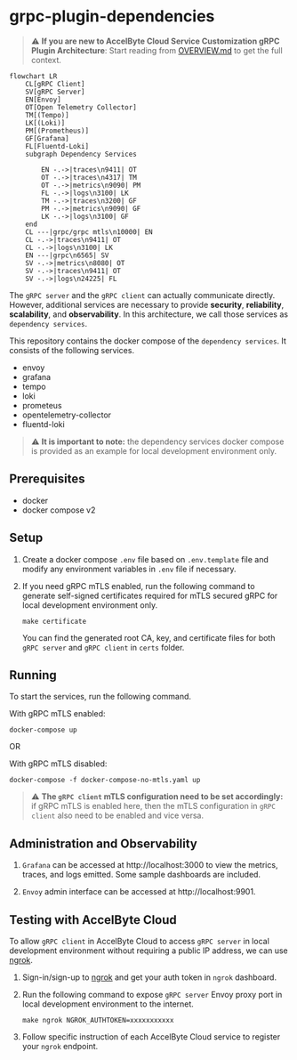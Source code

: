 # grpc-plugin-dependencies

> :warning: **If you are new to AccelByte Cloud Service Customization gRPC Plugin Architecture**: Start reading from [OVERVIEW.md](OVERVIEW.md) to get the full context.

```mermaid
flowchart LR
    CL[gRPC Client]
    SV[gRPC Server]
	EN[Envoy]
	OT[Open Telemetry Collector]
    TM[(Tempo)]
    LK[(Loki)]
    PM[(Prometheus)]
    GF[Grafana]	
    FL[Fluentd-Loki]
	subgraph Dependency Services

        EN -.->|traces\n9411| OT
        OT -.->|traces\n4317| TM
        OT -.->|metrics\n9090| PM
        FL -.->|logs\n3100| LK
        TM -.->|traces\n3200| GF
        PM -.->|metrics\n9090| GF
        LK -.->|logs\n3100| GF
    end
    CL ---|grpc/grpc mtls\n10000| EN
    CL -.->|traces\n9411| OT
    CL -.->|logs\n3100| LK
    EN ---|grpc\n6565| SV
    SV -.->|metrics\n8080| OT
    SV -.->|traces\n9411| OT
    SV -.->|logs\n24225| FL
```

The `gRPC server` and the `gRPC client` can actually communicate directly. However, additional services are necessary to provide **security**, **reliability**, **scalability**, and **observability**. In this architecture, we call those services as `dependency services`.

This repository contains the docker compose of the `dependency services`. It consists of the following services.

- envoy
- grafana
- tempo
- loki
- prometeus
- opentelemetry-collector
- fluentd-loki

> :warning: **It is important to note:** the dependency services docker compose is provided as an example for local development environment only.

## Prerequisites

- docker
- docker compose v2

## Setup

1. Create a docker compose `.env` file based on `.env.template` file and modify any environment variables in `.env` file if necessary.

2. If you need gRPC mTLS enabled, run the following command to generate self-signed certificates required for mTLS secured gRPC for local development environment only.

   ```
   make certificate
   ```

   You can find the generated root CA, key, and certificate files for both `gRPC server` and `gRPC client` in `certs` folder.

## Running

To start the services, run the following command.

With gRPC mTLS enabled:

```
docker-compose up
```

OR

With gRPC mTLS disabled:

```
docker-compose -f docker-compose-no-mtls.yaml up
```

> :warning: **The `gRPC client` mTLS configuration need to be set accordingly:** if gRPC mTLS is enabled here, then the mTLS configuration in `gRPC client` also need to be enabled and vice versa.

## Administration and Observability

1. `Grafana` can be accessed at http://localhost:3000 to view the metrics, traces, and logs emitted. Some sample dashboards are included.

2. `Envoy` admin interface can be accessed at http://localhost:9901.

## Testing with AccelByte Cloud

To allow `gRPC client` in AccelByte Cloud to access `gRPC server` in local development environment without requiring a public IP address, we can use [ngrok](https://ngrok.com/).

1. Sign-in/sign-up to [ngrok](https://ngrok.com/) and get your auth token in `ngrok` dashboard.

2. Run the following command to expose `gRPC server` Envoy proxy port in local development environment to the internet.

   ```
   make ngrok NGROK_AUTHTOKEN=xxxxxxxxxxx
   ```
   
3. Follow specific instruction of each AccelByte Cloud service to register your `ngrok` endpoint.